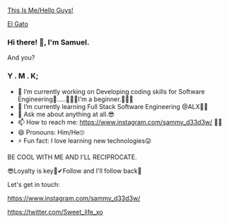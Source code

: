 [This Is Me/Hello Guys!](https://user-images.githubusercontent.com/124172439/227718251-5b64e74a-93bf-464f-98f7-c12d0229c590.jpg)

[El Gato](https://user-images.githubusercontent.com/124172439/227714616-16aad57c-dee0-4d13-a1d5-0a1478ebff4d.png)
### Hi there! 👋, I'm Samuel.
 And you?


### Y . M . K;

- 🔭 I’m currently working on Developing coding skills for Software Engineering👴.....👶👶👶I'm a beginner.🤸‍♂️🤘
- 🌱 I’m currently learning Full Stack Software Engineering @ALX👨‍🎓
- 💬 Ask me about anything at all.😎
- 📫 How to reach me: https://www.instagram.com/sammy_d33d3w/ 👨‍🦳
- 😄 Pronouns: Him/He🙄
- ⚡ Fun fact: I love learning new technologies😛

BE COOL WITH ME AND I'LL RECIPROCATE.

😎Loyalty is key🔑✔Follow and I'll follow back🤝

Let's get in touch: 

https://www.instagram.com/sammy_d33d3w/

https://twitter.com/Sweet_life_xo
